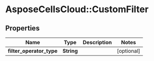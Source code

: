 # AsposeCellsCloud::CustomFilter

## Properties
Name | Type | Description | Notes
------------ | ------------- | ------------- | -------------
**filter_operator_type** | **String** |  | [optional] 


